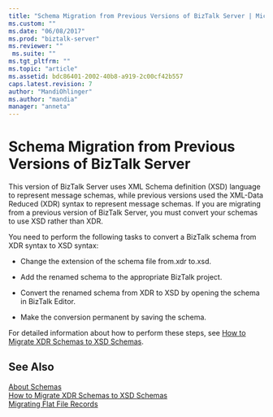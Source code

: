```yaml
---
title: "Schema Migration from Previous Versions of BizTalk Server | Microsoft Docs"
ms.custom: ""
ms.date: "06/08/2017"
ms.prod: "biztalk-server"
ms.reviewer: ""
 ms.suite: ""
ms.tgt_pltfrm: ""
ms.topic: "article"
ms.assetid: bdc86401-2002-40b8-a919-2c00cf42b557
caps.latest.revision: 7
author: "MandiOhlinger"
ms.author: "mandia"
manager: "anneta"
---
```

# Schema Migration from Previous Versions of BizTalk Server
This version of BizTalk Server uses XML Schema definition (XSD) language to represent message schemas, while previous versions used the XML-Data Reduced (XDR) syntax to represent message schemas. If you are migrating from a previous version of BizTalk Server, you must convert your schemas to use XSD rather than XDR.  
  
 You need to perform the following tasks to convert a BizTalk schema from XDR syntax to XSD syntax:  
  
-   Change the extension of the schema file from.xdr to.xsd.  
  
-   Add the renamed schema to the appropriate BizTalk project.  
  
-   Convert the renamed schema from XDR to XSD by opening the schema in BizTalk Editor.  
  
-   Make the conversion permanent by saving the schema.  
  
 For detailed information about how to perform these steps, see [How to Migrate XDR Schemas to XSD Schemas](../core/how-to-migrate-xdr-schemas-to-xsd-schemas.md).  
  
## See Also  
 [About Schemas](../core/about-schemas.md)   
 [How to Migrate XDR Schemas to XSD Schemas](../core/how-to-migrate-xdr-schemas-to-xsd-schemas.md)   
 [Migrating Flat File Records](../core/migrating-flat-file-records.md)